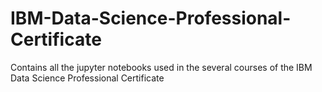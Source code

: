 # IBM-Data-Science-Professional-Certificate
Contains all the jupyter notebooks used in the several courses of the IBM Data Science Professional Certificate 

